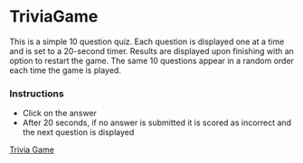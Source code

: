 # TriviaGame

This is a simple 10 question quiz.  Each question is displayed one at a time
and is set to a 20-second timer.  Results are displayed upon finishing with an option
to restart the game.  The same 10 questions appear in a random order each time the game is played.

### Instructions
* Click on the answer 
* After 20 seconds, if no answer is submitted it is scored as incorrect and the next question is displayed

[Trivia Game](https://chemcope82.github.io/TriviaGame/)
